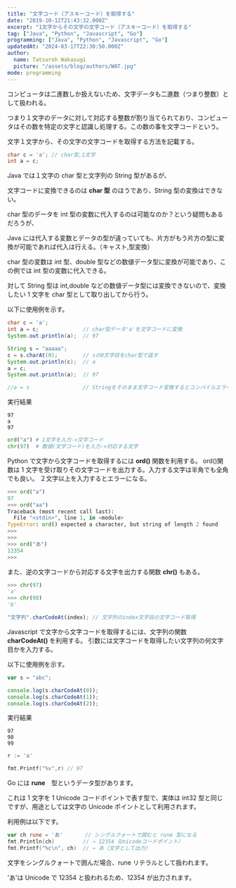 ```yaml
---
title: "文字コード（アスキーコード）を取得する"
date: "2019-10-12T21:43:32.000Z"
excerpt: "1文字からその文字の文字コード（アスキーコード）を取得する"
tag: ["Java", "Python", "Javascript", "Go"]
programming: ["Java", "Python", "Javascript", "Go"]
updatedAt: "2024-03-17T22:30:50.000Z"
author:
  name: Tatsuroh Wakasugi
  picture: "/assets/blog/authors/WAT.jpg"
mode: programming
---
```


コンピュータは二進数しか扱えないため、文字データも二進数（つまり整数）として扱われる。

つまり１文字のデータに対して対応する整数が割り当てられており、コンピュータはその数を特定の文字と認識し処理する。この数の事を文字コードという。

文字１文字から、その文字の文字コードを取得する方法を記載する。

<div class="note_content_by_programming_language" id="note_content_Java">

```java
char c = 'a'; // char型,1文字
int a = c;
```

Java では１文字の char 型と文字列の String 型があるが、

文字コードに変換できるのは **char 型** のほうであり、String 型の変換はできない。

char 型のデータを int 型の変数に代入するのは可能なのか？という疑問もあるだろうが、

Java には代入する変数とデータの型が違っていても、片方がもう片方の型に変換が可能であれば代入は行える。（キャスト,型変換）

char 型の変数は int 型、double 型などの数値データ型に変換が可能であり、この例では int 型の変数に代入できる。

対して String 型は int,double などの数値データ型には変換できないので、変換したい 1 文字を char 型として取り出してから行う。

以下に使用例を示す。

```java
char c = 'a';
int a = c;              // char型データ'a'を文字コードに変換
System.out.println(a);  // 97

String s = "aaaaa";
c = s.charAt(0);        // sの0文字目をchar型で返す
System.out.println(c);  // a
a = c;
System.out.println(a);  // 97

//a = s                 // Stringをそのまま文字コード変換するとコンパイルエラー
```

実行結果

```
97
a
97
```

</div>
<div class="note_content_by_programming_language" id="note_content_Python">

```python
ord("a") # 1文字を入力->文字コード
chr(97)  # 数値(文字コード)を入力->対応する文字
```

Python で文字から文字コードを取得するには **ord()** 関数を利用する。
ord()関数は 1 文字を受け取りその文字コードを出力する。入力する文字は半角でも全角でも良い。
２文字以上を入力するとエラーになる。

```python
>>> ord("a")
97
>>> ord("aa")
Traceback (most recent call last):
  File "<stdin>", line 1, in <module>
TypeError: ord() expected a character, but string of length 2 found
>>>
>>>
>>> ord("あ")
12354
>>>
```

また、逆の文字コードから対応する文字を出力する関数 **chr()** もある。

```python
>>> chr(97)
'a'
>>> chr(98)
'b'
```

</div>
<div class="note_content_by_programming_language" id="note_content_Javascript">

```javascript
"文字列".charCodeAt(index); // 文字列のindex文字目の文字コード取得
```

Javascript で文字から文字コードを取得するには、文字列の関数 **charCodeAt()** を利用する。
引数には文字コードを取得したい文字列の何文字目かを入力する。

以下に使用例を示す。

```javascript
var s = "abc";

console.log(s.charCodeAt(0));
console.log(s.charCodeAt(1));
console.log(s.charCodeAt(2));
```

実行結果

```
97
98
99
```

</div>
<div class="note_content_by_programming_language" id="note_content_Go">

```go
r := 'a'

fmt.Printf("%v",r) // 97
```

Go には **rune**　型というデータ型があります。

これは 1 文字を 1 Unicode コードポイントで表す型で、実体は int32 型と同じですが、用途としては文字の Unicode ポイントとして利用されます。

利用例は以下です。

```go
var ch rune = 'あ'       // シングルクォートで囲むと rune 型になる
fmt.Println(ch)         // → 12354（Unicodeコードポイント）
fmt.Printf("%c\n", ch)  // → あ（文字として出力）
```

文字をシングルクォートで囲んだ場合、rune リテラルとして扱われます。

'あ'は Unicode で 12354 と扱われるため、12354 が出力されます。

</div>
